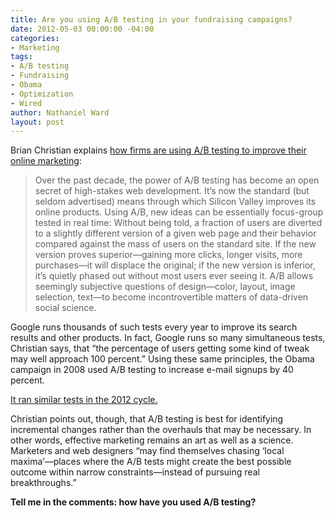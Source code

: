 ```yaml
---
title: Are you using A/​B testing in your fundraising campaigns?
date: 2012-05-03 00:00:00 -04:00
categories:
- Marketing
tags:
- A/B testing
- Fundraising
- Obama
- Optimization
- Wired
author: Nathaniel Ward
layout: post
---
```


Brian Christian explains [how firms are using A/​B testing to improve their online marketing][1]:

> Over the past decade, the power of A/​B testing has become an open secret of high-stakes web development. It’s now the standard (but seldom advertised) means through which Silicon Valley improves its online products. Using A/​B, new ideas can be essentially focus-group tested in real time: Without being told, a fraction of users are diverted to a slightly different version of a given web page and their behavior compared against the mass of users on the standard site. If the new version proves superior—gaining more clicks, longer visits, more purchases—it will displace the original; if the new version is inferior, it’s quietly phased out without most users ever seeing it. A/​B allows seemingly subjective questions of design—color, layout, image selection, text—to become incontrovertible matters of data-driven social science.

Google runs thousands of such tests every year to improve its search results and other products. In fact, Google runs so many simultaneous tests, Christian says, that “the percentage of users getting some kind of tweak may well approach 100 percent.” Using these same principles, the Obama campaign in 2008 used A/​B testing to increase e-mail signups by 40 percent. 

[It ran similar tests in the 2012 cycle.][2]

Christian points out, though, that A/​B testing is best for identifying incremental changes rather than the overhauls that may be necessary. In other words, effective marketing remains an art as well as a science. Marketers and web designers “may find themselves chasing ‘local maxima’—places where the A/​B tests might create the best possible outcome within narrow constraints—instead of pursuing real breakthroughs.”

**Tell me in the comments: how have you used A/​B testing?**

 [1]: http://www.wired.com/epicenter/2012/04/ff_abtesting/all/1
 [2]: http://www.nathanielward.net/2011/06/see-ab-testing-in-action-on-barack-obamas-reelection-website/